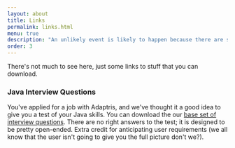 ```yaml
---
layout: about
title: Links
permalink: links.html
menu: true
description: "An unlikely event is likely to happen because there are so many unlikely events that could happen"
order: 3
---
```


There's not much to see here, just some links to stuff that you can download.

### Java Interview Questions

You've applied for a job with Adaptris, and we've thought it a good idea to give you a test of your Java skills. You can download the our <a target="_blank" href="{{ site.baseurl }}/artifacts/interview.zip">base set of interview questions</a>. There are no right answers to the test; it is designed to be pretty open-ended. Extra credit for anticipating user requirements (we all know that the user isn't going to give you the full picture don't we?).


